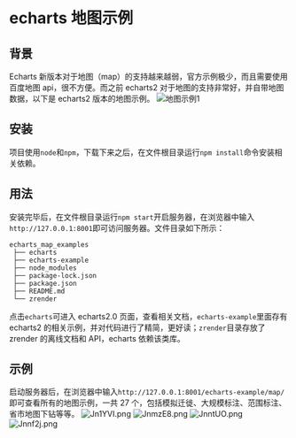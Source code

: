 # echarts 地图示例

## 背景

Echarts 新版本对于地图（map）的支持越来越弱，官方示例极少，而且需要使用百度地图 api，很不方便。而之前 echarts2 对于地图的支持非常好，并自带地图数据，以下是 echarts2 版本的地图示例。
![地图示例1](https://s1.ax1x.com/2020/04/18/Jnlqgg.png)

## 安装

项目使用`node`和`npm`，下载下来之后，在文件根目录运行`npm install`命令安装相关依赖。

## 用法

安装完毕后，在文件根目录运行`npm start`开启服务器，在浏览器中输入`http://127.0.0.1:8001`即可访问服务器。文件目录如下所示：

```batch
echarts_map_examples
 ├── echarts
 ├── echarts-example
 ├── node_modules
 ├── package-lock.json
 ├── package.json
 ├── README.md
 └── zrender
```

点击`echarts`可进入 echarts2.0 页面，查看相关文档，`echarts-example`里面存有 echarts2 的相关示例，并对代码进行了精简，更好读；`zrender`目录存放了 zrender 的离线文档和 API，echarts 依赖该类库。

## 示例

启动服务器后，在浏览器中输入`http://127.0.0.1:8001/echarts-example/map/`即可查看所有的地图示例，一共 27 个，包括模拟迁徙、大规模标注、范围标注、省市地图下钻等等。
![Jn1YVI.png](https://s1.ax1x.com/2020/04/18/Jn1YVI.png)
![JnmzE8.png](https://s1.ax1x.com/2020/04/18/Jn1RiV.png)
![JnntUO.png](https://s1.ax1x.com/2020/04/18/Jn1hzF.png)
![Jnnf2j.png](https://s1.ax1x.com/2020/04/18/Jn1Hd1.png)
